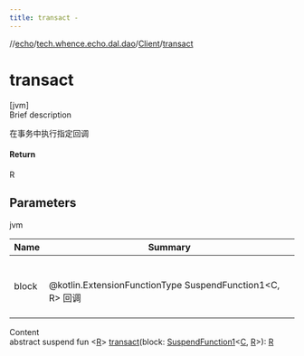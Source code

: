 ```yaml
---
title: transact -
---
```

//[echo](../../index.md)/[tech.whence.echo.dal.dao](../index.md)/[Client](index.md)/[transact](transact.md)



# transact  
[jvm]  
Brief description  


在事务中执行指定回调



#### Return  


R



## Parameters  
  
jvm  
  
|  Name|  Summary| 
|---|---|
| block| <br><br>@kotlin.ExtensionFunctionType SuspendFunction1<C, R> 回调<br><br>
  
  
Content  
abstract suspend fun <[R](transact.md)> [transact](transact.md)(block: [SuspendFunction1](https://kotlinlang.org/api/latest/jvm/stdlib/kotlin.coroutines/-suspend-function1/index.html)<[C](index.md), [R](transact.md)>): [R](transact.md)  




